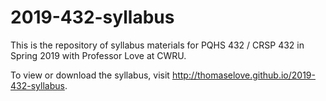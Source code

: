 # 2019-432-syllabus

This is the repository of syllabus materials for PQHS 432 / CRSP 432 in Spring 2019 with Professor Love at CWRU.

To view or download the syllabus, visit http://thomaselove.github.io/2019-432-syllabus.

